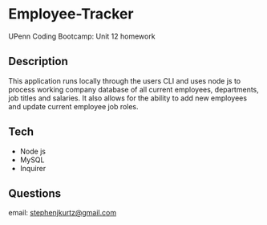 # Employee-Tracker
UPenn Coding Bootcamp: Unit 12 homework

## Description
This application runs locally through the users CLI and uses node js to process working company database of all current employees, departments, job titles and salaries. It also allows for the ability to add new employees and update current employee job roles.

## Tech
- Node js  
- MySQL  
- Inquirer  

## Questions
email: stephenjkurtz@gmail.com  